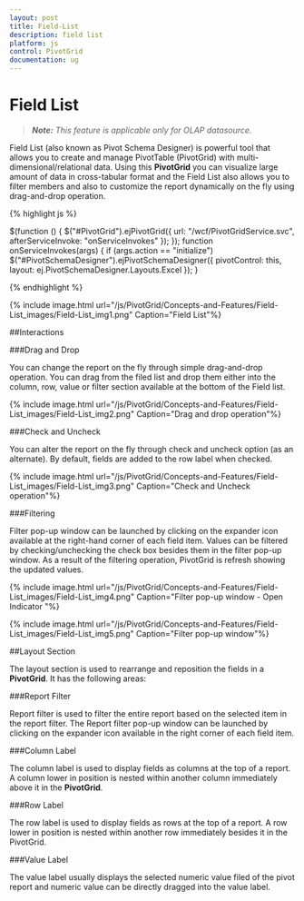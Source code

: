```yaml
---
layout: post
title: Field-List
description: field list
platform: js
control: PivotGrid
documentation: ug
---
```


# Field List

>_**Note:** This feature is applicable only for OLAP datasource._

Field List (also known as Pivot Schema Designer) is powerful tool that allows you to create and manage PivotTable (PivotGrid) with multi-dimensional/relational data. Using this **PivotGrid** you can visualize large amount of data in cross-tabular format and the Field List also allows you to filter members and also to customize the report dynamically on the fly using drag-and-drop operation.

{% highlight js %}

  $(function () {
                    $("#PivotGrid").ejPivotGrid({
                            url: "/wcf/PivotGridService.svc", afterServiceInvoke: "onServiceInvokes"
                        });
                    });
                    function onServiceInvokes(args) {
                        if (args.action == "initialize")
                            $("#PivotSchemaDesigner").ejPivotSchemaDesigner({ pivotControl: this, layout: ej.PivotSchemaDesigner.Layouts.Excel });
                    }

{% endhighlight %}

{% include image.html url="/js/PivotGrid/Concepts-and-Features/Field-List_images/Field-List_img1.png" Caption="Field List"%}

##Interactions

###Drag and Drop

You can change the report on the fly through simple drag-and-drop operation. You can drag from the filed list and drop them either into the column, row, value or filter section available at the bottom of the Field list. 

{% include image.html url="/js/PivotGrid/Concepts-and-Features/Field-List_images/Field-List_img2.png" Caption="Drag and drop operation"%}

###Check and Uncheck

You can alter the report on the fly through check and uncheck option (as an alternate). By default, fields are added to the row label when checked.

{% include image.html url="/js/PivotGrid/Concepts-and-Features/Field-List_images/Field-List_img3.png" Caption="Check and Uncheck operation"%}

###Filtering 

Filter pop-up window can be launched by clicking on the expander icon available at the right-hand corner of each field item. Values can be filtered by checking/unchecking the check box besides them in the filter pop-up window. As a result of the filtering operation, PivotGrid is refresh showing the updated values. 

{% include image.html url="/js/PivotGrid/Concepts-and-Features/Field-List_images/Field-List_img4.png" Caption="Filter pop-up window - Open Indicator "%}

{% include image.html url="/js/PivotGrid/Concepts-and-Features/Field-List_images/Field-List_img5.png" Caption="Filter pop-up window"%}

##Layout Section

The layout section is used to rearrange and reposition the fields in a **PivotGrid**. It has the following areas:

###Report Filter

Report filter is used to filter the entire report based on the selected item in the report filter. The Report filter pop-up window can be launched by clicking on the expander icon available in the right corner of each field item.

###Column Label

The column label is used to display fields as columns at the top of a report. A column lower in position is nested within another column immediately above it in the **PivotGrid**.

###Row Label

The row label is used to display fields as rows at the top of a report. A row lower in position is nested within another row immediately besides it in the PivotGrid.

###Value Label

The value label usually displays the selected numeric value filed of the pivot report and numeric value can be directly dragged into the value label.

